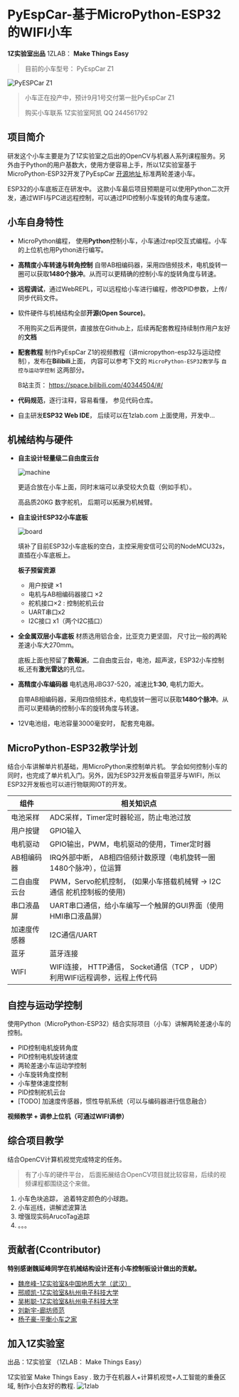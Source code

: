 # PyEspCar-基于MicroPython-ESP32的WIFI小车

**1Z实验室出品**
1ZLAB： **Make Things Easy**

> 目前的小车型号： PyEspCar Z1



![PyESPCar Z1](./image/car-carton.jpg)

> 小车正在投产中，预计9月1号交付第一批PyEspCar Z1
>
> 购买小车联系 1Z实验室阿凯  QQ 244561792



## 项目简介

研发这个小车主要是为了1Z实验室之后出的OpenCV与机器人系列课程服务。另外由于Python的用户基数大，使用方便容易上手，所以1Z实验室基于MicroPython-ESP32开发了PyEspCar [开源地址 ](https://github.com/1zlab/1ZLAB_PyEspCar)标准两轮差速小车。

ESP32的小车底板正在研发中。 这款小车最后项目预期是可以使用Python二次开发，通过WIFI与PC进远程控制，可以通过PID控制小车旋转的角度与速度。



## 小车自身特性



* MicroPython编程， 使用**Python**控制小车，小车通过repl交互式编程。小车的上位机也用Python进行编写。

* **高精度小车转速与转角控制** 自带AB相编码器，采用四倍频技术，电机旋转一圈可以获取**1480个脉冲**。从而可以更精确的控制小车的旋转角度与转速。

* **远程调试**，通过WebREPL，可以远程给小车进行编程，修改PID参数，上传/同步代码文件。

* 软件硬件与机械结构全部**开源(Open Source)**。

  不用购买之后再提供，直接放在Github上，后续再配套教程持续制作用户友好的**文档**

* **配套教程**  制作PyEspCar Z1的视频教程（讲micropython-esp32与运动控制），发布在**Bilibili**上面， 内容可以参考下文的 `MicroPython-ESP32教学`与 `自控与运动学控制` 这两部分。

  B站主页： https://space.bilibili.com/40344504/#/

* **代码规范**，逐行注释，容易看懂， 参见代码仓库。

* 自主研发**ESP32 Web IDE**， 后续可以在1zlab.com 上面使用，开发中...



## 机械结构与硬件



* **自主设计轻量级二自由度云台**

  ![machine](./image/PyEspCar-Z1.png)

  更适合放在小车上面，同时末端可以承受较大负载（例如手机）。

  高品质20KG 数字舵机， 后期可以拓展为机械臂。

* **自主设计ESP32小车底板** 

  ![board](./image/boards.jpg)

  填补了目前ESP32小车底板的空白，主控采用安信可公司的NodeMCU32s，直插在小车底板上。

  **板子预留资源**

  *  用户按键 ×1
  *  电机与AB相编码器接口 ×2
   *  舵机接口×2  : 控制舵机云台
   *  UART串口x2 
   *  I2C接口 x1（两个I2C插口）

  

* **全金属双层小车底板**  材质选用铝合金，比亚克力更坚固， 尺寸比一般的两轮差速小车大270mm。

  底板上面也预留了**数莓派**，二自由度云台，电池，超声波，ESP32小车控制板,还有**激光雷达**的孔位。

* **高精度小车编码器**  电机选用JBG37-520，减速比**1:30**, 电机力距大。 

  自带AB相编码器，采用四倍频技术，电机旋转一圈可以获取**1480个脉冲**。从而可以更精确的控制小车的旋转角度与转速。

* 12V电池组，电池容量3000毫安时， 配套充电器。



## MicroPython-ESP32教学计划
结合小车讲解单片机基础，用MicroPython来控制单片机。
学会如何控制小车的同时，也完成了单片机入门。另外，因为ESP32开发板自带蓝牙与WIFI，所以ESP32开发板也可以进行物联网IOT的开发。

| 组件         | 相关知识点                                                   |
| ------------ | ------------------------------------------------------------ |
| 电池采样     | ADC采样，Timer定时器轮巡，防止电池过放                       |
| 用户按键     | GPIO输入                                                     |
| 电机驱动     | GPIO输出，PWM，电机驱动的使用，Timer定时器                   |
| AB相编码器   | IRQ外部中断， AB相四倍频计数原理（电机旋转一圈1480个脉冲），位运算 |
| 二自由度云台 | PWM，Servo舵机控制， (如果小车搭载机械臂 -> I2C通信 舵机控制板的使用) |
| 串口液晶屏   | UART串口通信，给小车编写一个触屏的GUI界面（使用HMI串口液晶屏） |
| 加速度传感器 | I2C通信/UART                                                 |
| 蓝牙         | 蓝牙连接                                                     |
| WIFI         | WIFI连接， HTTP通信， Socket通信（TCP ， UDP）利用WIFI远程调参，远程上传代码 |





## 自控与运动学控制
使用Python（MicroPython-ESP32）结合实际项目（小车）讲解两轮差速小车的控制。

* PID控制电机旋转角度
* PID控制电机旋转速度
* 两轮差速小车运动学控制
* 小车旋转角度控制
* 小车整体速度控制
* PID控制舵机云台
* [TODO] 加速度传感器，惯性导航系统（可以与编码器进行信息融合）

**视频教学 + 调参上位机（可通过WIFI调参）**






## 综合项目教学

结合OpenCV计算机视觉完成特定的任务。
>有了小车的硬件平台， 后面拓展结合OpenCV项目就比较容易，后续的视频课程都围绕这个来做。



1. 小车色块追踪， 追着特定颜色的小球跑。
2. 小车巡线，讲解滤波算法 
3. 增强现实码ArucoTag追踪 
4. 。。。



## 贡献者(Ccontributor)

**特别感谢魏延峰同学在机械结构设计还有小车控制板设计做出的贡献。**

* [魏彦峰-1Z实验室&中国地质大学（武汉）](https://github.com/rose-w)
* [邢顺凯-1Z实验室&杭州电子科技大学](https://github.com/mushroom-x)
* [吴彬聪-1Z实验室&杭州电子科技大学](https://github.com/littleoniononion)
* [刘新宇-廊坊师范](https://github.com/LiuXinyu12378)
* [杨子豪-平衡小车之家](http://minibalance.com/)


## 加入1Z实验室

出品：1Z实验室 （1ZLAB： Make Things Easy）

1Z实验室 Make Things Easy . 致力于在机器人+计算机视觉+人工智能的重叠区域, 制作小白友好的教程.
![1zlab](https://upload-images.jianshu.io/upload_images/1199728-589a80ff77f380d8.png?imageMogr2/auto-orient/strip%7CimageView2/2/w/700)

